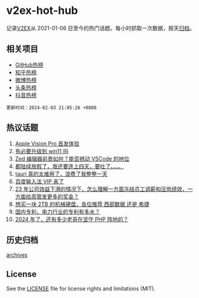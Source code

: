 # v2ex-hot-hub

 记录[V2EX](https://www.v2ex.com/)从 2021-01-06 日至今的热门话题。每小时抓取一次数据，按天[归档](archives)。
 
 ## 相关项目

- [GitHub热榜](https://github.com/snaildev/github-hot-hub)
- [知乎热榜](https://github.com/snaildev/zhihu-hot-hub)
- [微博热榜](https://github.com/snaildev/weibo-hot-hub)
- [头条热榜](https://github.com/snaildev/toutiao-hot-hub)
- [抖音热榜](https://github.com/snaildev/douyin-hot-hub)


 `更新时间：2024-02-03 21:05:26 +0800`

## 热议话题

1. [Apple Vision Pro 首发体验](https://www.v2ex.com/t/1013780)
1. [有必要升级到 win11 吗](https://www.v2ex.com/t/1013804)
1. [Zed 编辑器前景如何？能否撼动 VSCode 的地位](https://www.v2ex.com/t/1013847)
1. [都陆续放假了，我还要连上四天，要吐了。。。。](https://www.v2ex.com/t/1013811)
1. [tauri 真的太难用了，浪费了我整整一天](https://www.v2ex.com/t/1013792)
1. [百度输入法 VIP 来了](https://www.v2ex.com/t/1013878)
1. [23 年公司效益下滑的情况下，怎么理解一方面冻结员工调薪和压低绩效，一方面给高管发更多的奖金？](https://www.v2ex.com/t/1013812)
1. [想买一块 2TB 的机械硬盘，各位推荐 西部数据 还是 希捷](https://www.v2ex.com/t/1013898)
1. [国内专利，电力行业的专利有多水？](https://www.v2ex.com/t/1013810)
1. [2024 年了，还有多少老哥在坚守 PHP 阵地的？](https://www.v2ex.com/t/1013837)

## 历史归档

[archives](archives)

## License

See the [LICENSE](LICENSE) file for license rights and limitations (MIT).
